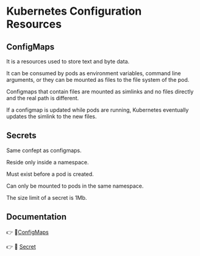 # Kubernetes Configuration Resources


## ConfigMaps

It is a resources used to store text and byte data.

It can be consumed by pods as environment variables, command line arguments, 
or they can be mounted as files to the file system of the pod.

Configmaps that contain files are mounted as simlinks and no files directly and the real path is different.

If a configmap is updated while pods are running, Kubernetes eventually updates the simlink to the new files.

## Secrets

Same confept as configmaps.

Reside only inside a namespace.

Must exist before a pod is created.

Can only be mounted to pods in the same namespace.

The size limit of a secret is 1Mb.




## Documentation

:point_right: :link:[ConfigMaps](https://kubernetes.io/docs/concepts/configuration/configmap/)

:point_right: :link: [Secret](https://kubernetes.io/docs/concepts/configuration/secret/)